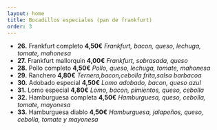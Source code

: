 ```yaml
---
layout: home
title: Bocadillos especiales (pan de frankfurt)
order: 3
---
```


* **26.** Frankfurt completo **4,50€** *Frankfurt, bacon, queso, lechuga, tomate, mahonesa*
* **27.** Frankfurt mallorquin **4,00€** *Frankfurt, sobrasada, queso*
* **28.** Pollo completo **4,50€** *Pollo, queso, lechuga, tomate, mahonesa*
* **29.** Ranchero **4,80€** *Ternera,bacon,cebolla frita,salsa barbacoa*
* **30.** Adobado especial **4,50€** *Lomo adobado, bacon, queso azul*
* **31.** Lomo especial **4,80€** *Lomo, bacon, pimientos, queso, cebolla*
* **32.** Hamburguesa completa **4,50€** *Hamburguesa, queso, cebolla, tomate, mayonesa*
* **33.** Hamburguesa diablo **4,50€** *Hamburguesa, jalapeños, queso, cebolla, tomate y mayonesa*